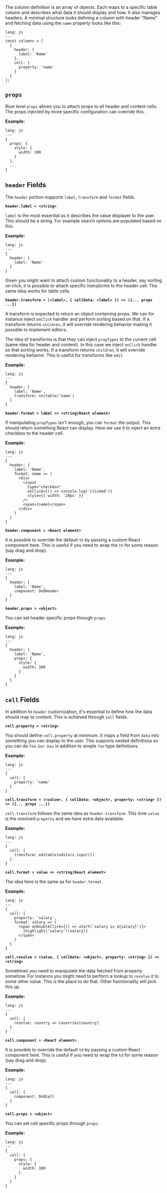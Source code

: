 The column definition is an array of objects. Each maps to a specific table column and describes what data it should display and how. It also manages headers. A minimal structure looks defining a column with header "Name" and fetching data using the `name` property looks like this:

```code
lang: js
---
const columns = [
  {
    header: {
      label: 'Name'
    },
    cell: {
      property: 'name'
    }
  }
];
```

## `props`

Root level `props` allows you to attach props to all header and content cells. The props injected by more specific configuration can override this .

**Example:**

```code
lang: js
---
{
  props: {
    style: {
      width: 100
    }
  },
  ...
}
```

## `header` Fields

The `header` portion supports `label`, `transform` and `format` fields.

**`header.label = <string>`**

`label` is the most essential as it describes the value displayer to the user. This should be a string. For example search options are populated based on this.

**Example:**

```code
lang: js
---
{
  header: {
    label: 'Name'
  }
}
```

Given you might want to attach custom functionality to a header, say sorting on click, it is possible to attach specific *transforms* to the header cell. The same idea works for table cells.

**`header.transform = (<label>, { cellData: <label> }) => ({... props ...})`**

A transform is expected to return an object containing props. We can for instance inject `onClick` handler and perform sorting based on that. If a transform returns `children`, it will override rendering behavior making it possible to implement editors.

The idea of transforms is that they can inject `propTypes` to the current cell (same idea for header and content). In this case we inject `onClick` handler so that sorting works. If a transform returns `children`, it will override rendering behavior. This is useful for transforms like `edit`.

**Example:**

```code
lang: js
---
{
  header: {
    label: 'Name',
    transform: sortable('name')
  }
}
```

**`header.format = label => <string|React element>`**

If manipulating `propTypes` isn't enough, you can `format` the output. This should return something React can display. Here we use it to inject an extra checkbox to the header cell.

**Example:**

```code
lang: js
---
{
  header: {
    label: 'Name',
    format: name => (
      <div>
        <input
          type="checkbox"
          onClick={() => console.log('clicked')}
          style={{ width: '20px' }}
        />
        <span>{name}</span>
      </div>
    )
  }
}
```

**`header.component = <React element>`**

It is possible to override the default `th` by passing a custom React component here. This is useful if you need to wrap the `th` for some reason (say drag and drop).

**Example:**

```code
lang: js
---
{
  header: {
    label: 'Name',
    component: DnDHeader
  }
}
```

**`header.props = <object>`**

You can set header specific props through `props`.

**Example:**

```code
lang: js
---
{
  header: {
    label: 'Name',
    props: {
      style: {
        width: 100
      }
    }
  }
}
```

## `cell` Fields

In addition to `header` customization, it's essential to define how the data should map to content. This is achieved through `cell` fields.

**`cell.property = <string>`**

You should define `cell.property` at minimum. It maps a field from `data` into something you can display to the user. This supports nested definitions so you can do `foo.bar.baz` in addition to simple `foo` type definitions.

**Example:**

```code
lang: js
---
{
  cell: {
    property: 'name'
  }
}
```

**`cell.transform = (<value>, { cellData: <object>, property: <string> }) => ({... props ...})`**

`cell.transform` follows the same idea as `header.transform`. This time `value` is the resolved `property` and we have extra data available.

**Example:**

```code
lang: js
---
{
  cell: {
    transform: editable(editors.input())
  }
}
```

**`cell.format = value => <string|React element>`**

The idea here is the same as for `header.format`.

**Example:**

```code
lang: js
---
{
  cell: {
    property: 'salary',
    format: salary => (
      <span onDoubleClick={() => alert(`salary is ${salary}`)}>
        {highlight('salary')(salary)}
      </span>
    )
  }
}
```

**`cell.resolve = (value, { cellData: <object>, property: <string> }) => <string>`**

Sometimes you need to manipulate the data fetched from property somehow. For instance you might need to perform a lookup to `resolve` it to some other value. This is the place to do that. Other functionality will pick this up.

**Example:**

```code
lang: js
---
{
  cell: {
    resolve: country => countries[country]
  }
}
```

**`cell.component = <React element>`**

It is possible to override the default `td` by passing a custom React component here. This is useful if you need to wrap the `td` for some reason (say drag and drop).

**Example:**

```code
lang: js
---
{
  cell: {
    component: DnDCell
  }
}
```

**`cell.props = <object>`**

You can set cell specific props through `props`.

**Example:**

```code
lang: js
---
{
  cell: {
    props: {
      style: {
        width: 100
      }
    }
  }
}
```
